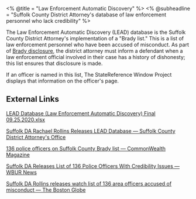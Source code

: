 <% @title = "Law Enforcement Automatic Discovery" %>
<% @subheadline = "Suffolk County District Attorney's database of law enforcement personnel who lack credibility" %>

The Law Enforcement Automatic Discovery (LEAD) database is the Suffolk County District Attorney's implementation of a "Brady list." This is a list of law enforcement personnel who have been accused of misconduct. As part of [Brady disclosure](https://en.wikipedia.org/wiki/Brady_disclosure), the district attorney must inform a defendant when a law enforcement official involved in their case has a history of dishonesty; this list ensures that disclosure is made.

If an officer is named in this list, The StateReference Window Project displays that information on the officer's page.

## External Links
[LEAD Database (Law Enforcement Automatic Discovery) Final 09.25.2020.xlsx](https://wokewindows-data.s3.amazonaws.com/LEAD%20Database%20(Law%20Enforcement%20Automatic%20Discovery)%20Final%2009.25.2020.xlsx)

[Suffolk DA Rachael Rollins Releases LEAD Database &mdash; Suffolk County District Attorney&#39;s Office](https://www.suffolkdistrictattorney.com/press-releases/items/items/2020/9/26/o7c84damgt0h2ib6s0czowjqusdhfh)

[136 police officers on Suffolk County Brady list &mdash; CommonWealth Magazine](https://commonwealthmagazine.org/politics/public-records/136-police-officers-on-suffolk-county-brady-list/)

[Suffolk DA Releases List of 136 Police Officers With Credibility Issues &mdash; WBUR News](https://www.wbur.org/news/2020/09/25/rollins-suffolk-da-police-credibility-brady)

[Suffolk DA Rollins releases watch list of 136 area officers accused of misconduct &mdash; The Boston Globe](https://www.bostonglobe.com/2020/09/25/metro/suffolk-da-rollins-releases-watch-list-136-area-officers-accused-misconduct/)
